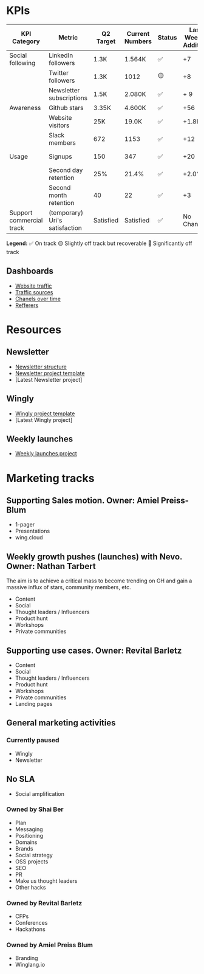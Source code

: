 # KPIs

| KPI Category            | Metric                   | Q2 Target | Current Numbers | Status  | Last Week's Addition | This Week's Addition | Links to Data Source               |
|-------------------------|--------------------------|-----------|-----------------|---------|----------------------|----------------------|------------------------------------|
| Social following        | LinkedIn followers       | 1.3K      | 1.564K          | ✅      | +7                  | +10                  | [LinkedIn](https://www.linkedin.com/company/80551652/admin/analytics/followers/) |
|                         | Twitter followers        | 1.3K      | 1012            | 🟡      | +8                   | +27                   | [Twitter](https://twitter.com/winglangio) |
|                         | Newsletter subscriptions | 1.5K      | 2.080K          | ✅      | + 9                 | +3                  | [Newsletter](https://app-eu1.hubspot.com/contacts/26754295/lists/7/filters) |
| Awareness               | Github stars             | 3.35K     | 4.600K          | ✅      | +56                 | +33                 | [GitHub](https://github.com/winglang/wing/stargazers) |
|                         | Website visitors         | 25K       | 19.0K           | ✅      | +1.8K                | +2.0K                | [Analytics Platform](https://analytics.google.com/analytics/web/#/p343452879/reports/intelligenthome)  |
|                         | Slack members            | 672       | 1153            | ✅      | +12                   | +3                  | [Slack](https://app.slack.com/client/T047MKK5ZHT/C047QFSUL5R?cdn_fallback=2) |
| Usage                   | Signups                  | 150       | 347             | ✅      | +20                  | +14                  | [Signup Platform](https://app.amplitude.com/analytics/monada/chart/gqidau6l/edit/mq1mftax) |
|                         | Second day retention     | 25%       | 21.4%            | ✅     | +2.0%                | +1.4%                   | [Amplitude](https://app.amplitude.com/analytics/monada/chart/hv45hf2f/edit/5d54czf9) |
|                         | Second month retention   | 40        | 22              | ✅      | +3                   | +1                   | [Amplitude](https://app.amplitude.com/analytics/monada/chart/hv45hf2f/edit/oht59z4s) |
| Support commercial track| (temporary) Uri's satisfaction | Satisfied | Satisfied | ✅      | No Change            | No Change            | [Uri's Slack](https://app.slack.com/client/T047MKK5ZHT?cdn_fallback=2) |




**Legend:**
✅ On track
🟡 Slightly off track but recoverable
🔴 Significantly off track

## Dashboards
- [Website traffic](https://lookerstudio.google.com/reporting/d68b9393-2267-4779-ac4a-64c57da9e88b/page/pjDjD/edit)
- [Traffic sources](https://lookerstudio.google.com/reporting/d68b9393-2267-4779-ac4a-64c57da9e88b/page/p_0zn4yi08bd/edit)
- [Chanels over time](https://lookerstudio.google.com/reporting/d68b9393-2267-4779-ac4a-64c57da9e88b/page/p_atvkd4sscd/edit)
- [Refferers](https://lookerstudio.google.com/reporting/d68b9393-2267-4779-ac4a-64c57da9e88b/page/p_a0v8tinldd/edit)


# Resources

## Newsletter
- [Newsletter structure](https://github.com/winglang/gtm/blob/main/newsletter/structure.md)
- [Newsletter project template](https://github.com/winglang/gtm/blob/main/newsletter/project%20template.md)
- [Latest Newsletter project]

## Wingly
- [Wingly project template](https://docs.google.com/document/d/1e4ucQSeX3Tp7OVl9RTewwM8ZMvUKukgd38432M5K_kk/edit)
- [Latest Wingly project]

## Weekly launches
- [Weekly launches project](https://www.notion.so/winghq/abbcce5dc27b46dc8112e73873614e49?v=c0f0579bb9304e2da47db7f88fbdabfd)

# Marketing tracks
## Supporting Sales motion. Owner: Amiel Preiss-Blum
- 1-pager
- Presentations
- wing.cloud
 
## Weekly growth pushes (launches) with Nevo. Owner: Nathan Tarbert
The aim is to achieve a critical mass to become trending on GH and gain a massive influx of stars, community members, etc.
- Content
- Social
- Thought leaders / Influencers
- Product hunt
- Workshops
- Private communities

## Supporting use cases. Owner: Revital Barletz
- Content
- Social
- Thought leaders / Influencers
- Product hunt
- Workshops
- Private communities
- Landing pages

## General marketing activities

### Currently paused
- Wingly
- Newsletter

## No SLA
- Social amplification

### Owned by Shai Ber
- Plan
- Messaging
- Positioning
- Domains
- Brands
- Social strategy
- OSS projects
- SEO
- PR
- Make us thought leaders
- Other hacks

### Owned by Revital Barletz
- CFPs
- Conferences
- Hackathons
  
### Owned by Amiel Preiss Blum
- Branding
- Winglang.io
